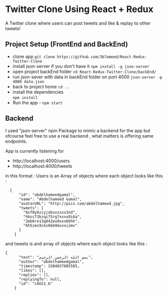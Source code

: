 # Twitter Clone Using React + Redux

A Twitter clone where users can post tweets and like & replay to other tweets!

## Project Setup (FrontEnd and BackEnd)

- clone app 
`git clone https://github.com/3b7ameed/React-Redux-Twitter-Clone `
- install json-server if you don't have it 
`npm install -g json-server`
- open project backEnd folder 
`cd React-Redux-Twitter-Clone/backEnd/`
- run json-sever with data in backEnd folder on port 4000 
`json-server -p 4000 data.json`
- back to project home 
`cd ..`
- install the dependencies  
`npm install`
- Run the app - 
`npm start`

## Backend

I used "json-server" npm Package to mimic a backend for the app but ofcourse feel free to use a real backend , what matters is offering same endpoints.

App is currently listening for

- http://localhost:4000/users
- http://localhost:4000/tweets

in this format :
Users is an Array of objects where each object looks like this :

```
  {
      "id": "abdelhameedgamal",
      "name": "Abdelhameed Gamal",
      "avatarURL": "http://pics.com/abdelhameed.jpg",
      "tweets": [
        "8xf0y6ziyjabvozxxx3nd",
        "hbsc73kzqi75rg7xxxx0i6a",
        "2mb6re13q842wu8xxx6bhk",
        "6h5ims9iks66d4mxxxizmv"
      ]
    }
```

and tweets is and array of objects where each object looks like this :

```
{
      "text": "بسم الله الرحمن الرحيم",
      "author": "abdelhameedgamal",
      "timestamp": 1584037885585,
      "likes": [],
      "replies": [],
      "replyingTo": null,
      "id": "cAGS1_6"
    }
```
